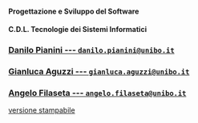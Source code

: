 #### Progettazione e Sviluppo del Software
#### C.D.L. Tecnologie dei Sistemi Informatici

### [Danilo Pianini --- `danilo.pianini@unibo.it`](mailto:danilo.pianini@unibo.it)
### [Gianluca Aguzzi --- `gianluca.aguzzi@unibo.it`](mailto:gianluca.aguzzi@unibo.it)
### [Angelo Filaseta --- `angelo.filaseta@unibo.it`](mailto:angelo.filaseta@unibo.it)

[<i class="fa fa-print" aria-hidden="true"></i> versione stampabile](?print-pdf&pdfSeparateFragments=false)

